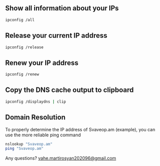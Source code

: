 ## Show all information about your IPs
```bash
ipconfig /all
```
## Release your current IP address
```bash
ipconfig /release
```
## Renew your IP address
```bash
ipconfig /renew
```
## Copy the DNS cache output to clipboard
```bash
ipconfig /displaydns | clip
```
## Domain Resolution
To properly determine the IP address of Svaveop.am (example), you can use the more reliable ping command
```bash
nslookup "Svaveop.am"
ping "Svaveop.am"
```
Any questions? vahe.martirosyan202096@gmail.com
